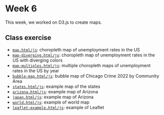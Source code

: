 # Week 6

This week, we worked on D3.js to create maps. 

## Class exercise

- [`map.html/js`](https://ayakow1.github.io/CAPP30239_FA22/week_07/choropleth/map.html): choropleth map of unemployment rates in the US
- [`map-diverging.html/js`](https://ayakow1.github.io/CAPP30239_FA22/week_07/choropleth/map-diverging.html): choropleth map of unemployment rates in the US with diverging colors
- [`map-multiples.html/js`](https://ayakow1.github.io/CAPP30239_FA22/week_07/choropleth/map-multiples.html): multiple choropleth maps of unemployment rates in the US by year
- [`bubble-map.html/js`](https://ayakow1.github.io/CAPP30239_FA22/week_07/bubble-map/bubble-map.html): bubble map of Chicago Crime 2022 by Community Area
- [`states.html/js`](https://ayakow1.github.io/CAPP30239_FA22/week_07/maps2/states.html): example map of the states
- [`arizona.html/js`](https://ayakow1.github.io/CAPP30239_FA22/week_07/maps2/arizona.html): example map of Arizona
- [`japan.html/js`](https://ayakow1.github.io/CAPP30239_FA22/week_07/maps2/japan.html): example map of Arizona
- [`world.html/js`](https://ayakow1.github.io/CAPP30239_FA22/week_07/maps2/world.html): example of world map
- [`leaflet-example.html/js`](https://ayakow1.github.io/CAPP30239_FA22/week_07/maps2/leaflet-example.html): example of Leaflet
